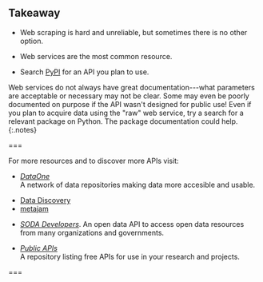 ---
---

## Takeaway

- Web scraping is hard and unreliable, but sometimes there is no other option.
  
- Web services are the most common resource.

- Search [PyPI](https://pypi.org) for an API you plan to use.

Web services do not always have great documentation---what parameters are
acceptable or necessary may not be clear. Some may even be poorly documented on
purpose if the API wasn't designed for public use! Even if you plan to acquire
data using the "raw" web service, try a search for a relevant package on Python.
The package documentation could help.
{:.notes}

===

For more resources and to discover more APIs visit:
* [*DataOne*](https://www.dataone.org)  
A network of data repositories making data more accesible and usable.
- [Data Discovery](https://search.dataone.org/data)
- [metajam](https://nceas.github.io/metajam/)

* [*SODA Developers*](https://dev.socrata.com). 
An open data API to access open data resources from many organizations and governments.

* [*Public APIs*](https://github.com/public-apis/public-apis)  
A repository listing free APIs for use in your research and projects.

===
